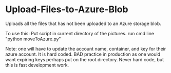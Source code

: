 # Upload-Files-to-Azure-Blob
Uploads all the files that has not been uploaded to an Azure storage blob.

To use this:
  Put script in current directory of the pictures.
  run cmd line "python moveToAzure.py"

  Note: one will have to update the account name, container, and key for their azure account. 
  It is hard coded. BAD practice in production as one would want expiring keys perhaps put on 
  the root directory. Never hard code, but this is fast development work.
